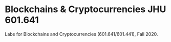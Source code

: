 # Blockchains & Cryptocurrencies JHU 601.641
Labs for Blockchains and Cryptocurrencies (601.641/601.441), Fall 2020.

